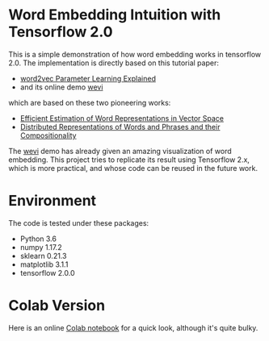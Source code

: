 # Word Embedding Intuition with Tensorflow 2.0

This is a simple demonstration of how word embedding works in tensorflow 2.0. The implementation is directly based on this tutorial paper:
- [word2vec Parameter Learning Explained](https://arxiv.org/abs/1411.2738)
- and its online demo [wevi](https://ronxin.github.io/wevi/)

which are based on these two pioneering works:
- [Efficient Estimation of Word Representations in Vector Space](https://arxiv.org/abs/1301.3781)
- [Distributed Representations of Words and Phrases and their Compositionality](https://arxiv.org/abs/1310.4546)

The [wevi](https://ronxin.github.io/wevi/) demo has already given an amazing visualization of word embedding. This project tries to replicate its result using Tensorflow 2.x, which is more practical, and whose code can be reused in the future work.

# Environment
The code is tested under these packages:
- Python 3.6
- numpy 1.17.2
- sklearn 0.21.3
- matplotlib 3.1.1
- tensorflow 2.0.0

# Colab Version
Here is an online [Colab notebook](https://drive.google.com/open?id=1CAYHU-6GkTD1BTnIF2yHs2_N_rrKYoEn) for a quick look, although it's quite bulky.
